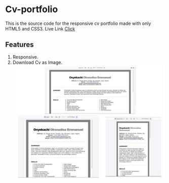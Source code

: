# Cv-portfolio
This is the source code for the responsive cv portfolio made with only HTML5 and CSS3. Live Link [Click](https://cv-onyekachi.netlify.app)
## Features 
1. Responsive.
2. Download Cv as Image.
![](Images/size.jpg)

